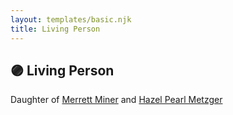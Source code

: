 ```yaml
---
layout: templates/basic.njk
title: Living Person
---
```

## 🟣 Living Person

Daughter of [Merrett Miner](/people/1/16338212) and [Hazel Pearl Metzger](/people/3/32407695)
